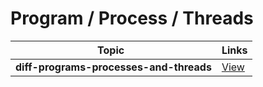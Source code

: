 # Program / Process / Threads

| Topic   | Links |
|------------------------------------------------------------|-----------------------------------------------------------------------------------------------------|
| <b>diff-programs-processes-and-threads</b>| [View](https://www.backblaze.com/blog/whats-the-diff-programs-processes-and-threads/)|


